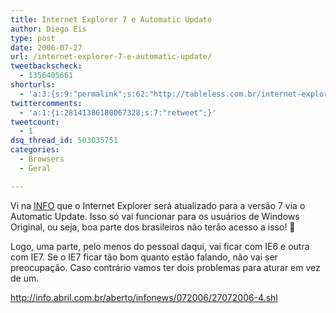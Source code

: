 ```yaml
---
title: Internet Explorer 7 e Automatic Update
author: Diego Eis
type: post
date: 2006-07-27
url: /internet-explorer-7-e-automatic-update/
tweetbackscheck:
  - 1356405661
shorturls:
  - 'a:3:{s:9:"permalink";s:62:"http://tableless.com.br/internet-explorer-7-e-automatic-update";s:7:"tinyurl";s:26:"http://tinyurl.com/3mwpr9n";s:4:"isgd";s:19:"http://is.gd/KVcBrm";}'
twittercomments:
  - 'a:1:{i:28141386180067328;s:7:"retweet";}'
tweetcount:
  - 1
dsq_thread_id: 503035751
categories:
  - Browsers
  - Geral

---
```

Vi na [INFO][1] que o Internet Explorer será atualizado para a versão 7 via o Automatic Update. Isso só vai funcionar para os usuários de Windows Original, ou seja, boa parte dos brasileiros não terão acesso a isso! 🙁
  
Logo, uma parte, pelo menos do pessoal daqui, vai ficar com IE6 e outra com IE7. Se o IE7 ficar tão bom quanto estão falando, não vai ser preocupação. Caso contrário vamos ter dois problemas para aturar em vez de um.

<http://info.abril.com.br/aberto/infonews/072006/27072006-4.shl>

 [1]: http://info.abril.com.br/aberto/infonews/072006/27072006-4.shl